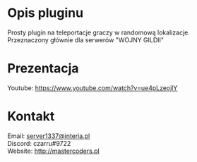 # Opis pluginu

Prosty plugin na teleportacje graczy w randomową lokalizacje.<br>
Przeznaczony głównie dla serwerów "WOJNY GILDII"<br>

# Prezentacja

Youtube: https://www.youtube.com/watch?v=ue4pLzeojlY

# Kontakt

Email: server1337@interia.pl<br>
Discord: czarru#9722<br>
Website: http://mastercoders.pl<br>


